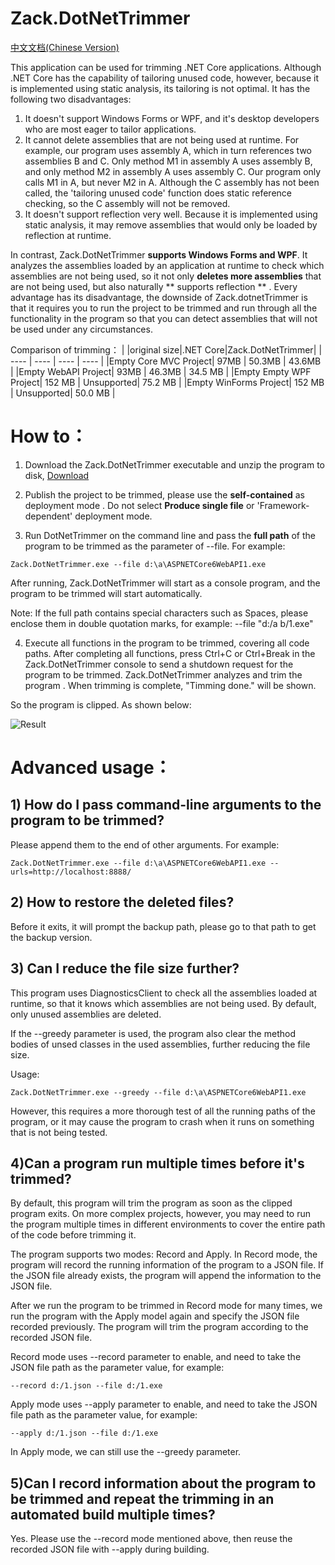 # Zack.DotNetTrimmer
[中文文档(Chinese Version)](https://github.com/yangzhongke/Zack.DotNetTrimmer/blob/main/README_ZH_CN.md)

This application can be used for trimming .NET Core applications.  Although .NET Core has the capability of tailoring unused code, however, because it is implemented using static analysis, its tailoring is not optimal.  It has the following two disadvantages:  
1) It doesn't support Windows Forms or WPF, and it's desktop developers who are most eager to tailor applications.  
2) It cannot delete assemblies that are not being used at runtime.  For example, our program uses assembly A, which in turn references two assemblies B and C. Only method M1 in assembly A uses assembly B, and only method M2 in assembly A uses assembly C.  Our program only calls M1 in A, but never M2 in A.  Although the C assembly has not been called, the 'tailoring unused code' function does static reference checking, so the C assembly will not be removed.
3) It doesn't support reflection very well.  Because it is implemented using static analysis, it may remove assemblies that would only be loaded by reflection at runtime.  

In contrast, Zack.DotNetTrimmer **supports Windows Forms and WPF**. It analyzes the assemblies loaded by an application at runtime to check which assemblies are not being used, so it not only  **deletes more assemblies** that are not being used, but also naturally ** supports reflection ** . Every advantage has its disadvantage, the downside of Zack.dotnetTrimmer is that it requires you to run the project to be trimmed and run through all the functionality in the program so that you can detect assemblies that will not be used under any circumstances.  

Comparison of trimming：
|			   |original size|.NET Core|Zack.DotNetTrimmer|
|  ----        | ----   | ----       | ----             |
|Empty Core MVC Project| 97MB   |  50.3MB    | 43.6MB           |
|Empty WebAPI Project| 93MB   |  46.3MB    | 34.5 MB          |
|Empty Empty WPF Project| 152 MB | Unsupported| 75.2 MB          |
|Empty WinForms Project| 152 MB | Unsupported| 50.0 MB          |



# How to：
1) Download the Zack.DotNetTrimmer executable and unzip the program to disk, [Download](https://github.com/yangzhongke/Zack.DotNetTrimmer/releases)

2) Publish the project to be trimmed, please use the **self-contained**  as deployment mode . Do not select **Produce single file**  or 'Framework-dependent' deployment mode.
3) Run DotNetTrimmer on the command line and pass the **full path** of the program to be trimmed as the parameter of --file. For example:  

```
Zack.DotNetTrimmer.exe --file d:\a\ASPNETCore6WebAPI1.exe
```

After running, Zack.DotNetTrimmer will start as a console program, and the program to be trimmed will start automatically.  

Note: If the full path contains special characters such as Spaces, please enclose them in double quotation marks, for example: --file "d:/a  b/1.exe"


4)  Execute all functions in the program to be trimmed, covering all code paths.  After completing all functions, press Ctrl+C or Ctrl+Break in the Zack.DotNetTrimmer console to send a shutdown request for the program to be trimmed. Zack.DotNetTrimmer analyzes and trim the program . When trimming is complete, "Timming done." will be shown.  

So the program is clipped. As shown below:

![Result](https://raw.githubusercontent.com/yangzhongke/Zack.DotNetTrimmer/main/images/1.png)

# Advanced usage：

## 1) How do I pass command-line arguments to the program to be trimmed?

Please append them to the end of other arguments. For example:

```
Zack.DotNetTrimmer.exe --file d:\a\ASPNETCore6WebAPI1.exe --urls=http://localhost:8888/
```

## 2) How to restore the deleted files?

Before it exits, it will prompt the backup path, please go to that path to get the backup version. 

## 3) Can I reduce the file size further?

This program uses DiagnosticsClient to check all the assemblies loaded at runtime, so that it knows which assemblies are not being used.  By default, only unused assemblies are deleted. 
 
If the --greedy parameter is used, the program also clear the method bodies of unsed classes in the used assemblies, further reducing the file size.  

Usage:

```
Zack.DotNetTrimmer.exe --greedy --file d:\a\ASPNETCore6WebAPI1.exe
```

However, this requires a more thorough test of all the running paths of the program, or it may cause the program to crash when it runs on something that is not being tested.  

## 4)Can a program run multiple times before it's trimmed?  

By default, this program will trim the program as soon as the clipped program exits.  On more complex projects, however, you may need to run the program multiple times in different environments to cover the entire path of the code before trimming it.  

The program supports two modes: Record and Apply. In Record mode, the program will record the running information of the program to a JSON file. If the JSON file already exists, the program will append the information to the JSON file.  

After we run the program to be trimmed in Record mode for many times, we run the program with the Apply model again and specify the JSON file recorded previously. The program will trim the program according to the recorded JSON file.  

Record mode uses --record parameter to enable, and need to take the JSON file path as the parameter value, for example:  
```
--record d:/1.json --file d:/1.exe
```

Apply mode uses --apply parameter to enable, and need to take the JSON file path as the parameter value, for example:  
```
--apply d:/1.json --file d:/1.exe
```

In Apply mode, we can still use the --greedy parameter.

## 5)Can I record information about the program to be trimmed and repeat the trimming in an automated build multiple times?  

Yes. Please use the --record mode mentioned above, then reuse the recorded JSON file with --apply during building.  